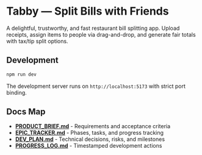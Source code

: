 # Tabby — Split Bills with Friends

A delightful, trustworthy, and fast restaurant bill splitting app. Upload receipts, assign items to people via drag-and-drop, and generate fair totals with tax/tip split options.

## Development

```bash
npm run dev
```

The development server runs on `http://localhost:5173` with strict port binding.

## Docs Map

- **[PRODUCT_BRIEF.md](PRODUCT_BRIEF.md)** - Requirements and acceptance criteria
- **[EPIC_TRACKER.md](EPIC_TRACKER.md)** - Phases, tasks, and progress tracking  
- **[DEV_PLAN.md](DEV_PLAN.md)** - Technical decisions, risks, and milestones
- **[PROGRESS_LOG.md](PROGRESS_LOG.md)** - Timestamped development actions
